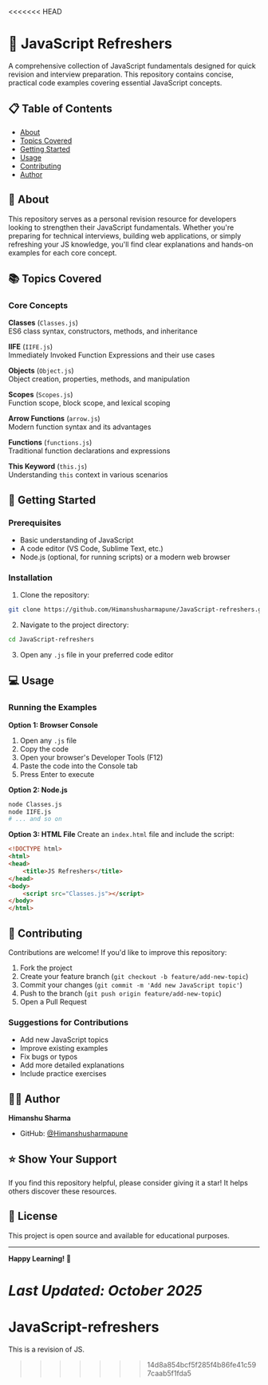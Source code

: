 <<<<<<< HEAD
# 🚀 JavaScript Refreshers

A comprehensive collection of JavaScript fundamentals designed for quick revision and interview preparation. This repository contains concise, practical code examples covering essential JavaScript concepts.

## 📋 Table of Contents

- [About](#about)
- [Topics Covered](#topics-covered)
- [Getting Started](#getting-started)
- [Usage](#usage)
- [Contributing](#contributing)
- [Author](#author)

## 🎯 About

This repository serves as a personal revision resource for developers looking to strengthen their JavaScript fundamentals. Whether you're preparing for technical interviews, building web applications, or simply refreshing your JS knowledge, you'll find clear explanations and hands-on examples for each core concept.

## 📚 Topics Covered

### Core Concepts

**Classes** (`Classes.js`)  
ES6 class syntax, constructors, methods, and inheritance

**IIFE** (`IIFE.js`)  
Immediately Invoked Function Expressions and their use cases

**Objects** (`Object.js`)  
Object creation, properties, methods, and manipulation

**Scopes** (`Scopes.js`)  
Function scope, block scope, and lexical scoping

**Arrow Functions** (`arrow.js`)  
Modern function syntax and its advantages

**Functions** (`functions.js`)  
Traditional function declarations and expressions

**This Keyword** (`this.js`)  
Understanding `this` context in various scenarios

## 🏁 Getting Started

### Prerequisites

- Basic understanding of JavaScript
- A code editor (VS Code, Sublime Text, etc.)
- Node.js (optional, for running scripts) or a modern web browser

### Installation

1. Clone the repository:
```bash
git clone https://github.com/Himanshusharmapune/JavaScript-refreshers.git
```

2. Navigate to the project directory:
```bash
cd JavaScript-refreshers
```

3. Open any `.js` file in your preferred code editor

## 💻 Usage

### Running the Examples

**Option 1: Browser Console**
1. Open any `.js` file
2. Copy the code
3. Open your browser's Developer Tools (F12)
4. Paste the code into the Console tab
5. Press Enter to execute

**Option 2: Node.js**
```bash
node Classes.js
node IIFE.js
# ... and so on
```

**Option 3: HTML File**
Create an `index.html` file and include the script:
```html
<!DOCTYPE html>
<html>
<head>
    <title>JS Refreshers</title>
</head>
<body>
    <script src="Classes.js"></script>
</body>
</html>
```

## 🤝 Contributing

Contributions are welcome! If you'd like to improve this repository:

1. Fork the project
2. Create your feature branch (`git checkout -b feature/add-new-topic`)
3. Commit your changes (`git commit -m 'Add new JavaScript topic'`)
4. Push to the branch (`git push origin feature/add-new-topic`)
5. Open a Pull Request

### Suggestions for Contributions
- Add new JavaScript topics
- Improve existing examples
- Fix bugs or typos
- Add more detailed explanations
- Include practice exercises

## 👨‍💻 Author

**Himanshu Sharma**

- GitHub: [@Himanshusharmapune](https://github.com/Himanshusharmapune)

## ⭐ Show Your Support

If you find this repository helpful, please consider giving it a star! It helps others discover these resources.

## 📝 License

This project is open source and available for educational purposes.

---

**Happy Learning! 🎉**

*Last Updated: October 2025*
=======
# JavaScript-refreshers
This is a revision of JS.
>>>>>>> 14d8a854bcf5f285f4b86fe41c597caab5f1fda5
